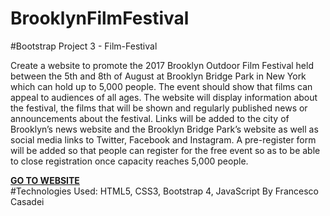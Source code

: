 # BrooklynFilmFestival

#Bootstrap Project 3 - Film-Festival

Create a website to promote the 2017 Brooklyn Outdoor Film Festival held between the 5th and 8th of August at Brooklyn Bridge Park in New York which can hold up to 5,000 people. The event should show that films can appeal to audiences of all ages. The website will display information about the festival, the films that will be shown and regularly published news or announcements about the festival. Links will be added to the city of Brooklyn’s news website and the Brooklyn Bridge Park’s website as well as social media links to Twitter, Facebook and Instagram. A pre-register form will be added so that people can register for the free event so as to be able to close registration once capacity reaches 5,000 people.

<a href="https://filmfestivalbrooklyn.000webhostapp.com/"><b>GO TO WEBSITE</b></a><br>
#Technologies Used: HTML5, CSS3, Bootstrap 4, JavaScript
By Francesco Casadei

